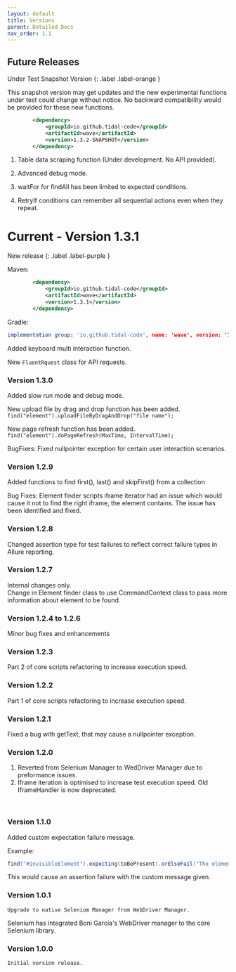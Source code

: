 ```yaml
---
layout: default
title: Versions
parent: Detailed Docs
nav_order: 1.1
---
```


## Future Releases

Under Test Snapshot Version
{: .label .label-orange }

This snapshot version may get updates and the new experimental functions under test could change without notice.
No backward compatibility would be provided for these new functions. 
```xml
        <dependency>
            <groupId>io.github.tidal-code</groupId>
            <artifactId>wave</artifactId>
            <version>1.3.2-SNAPSHOT</version>
        </dependency>
```

1. Table data scraping function (Under development. No API provided).

2. Advanced debug mode.

3. waitFor for findAll has been limited to expected conditions.

4. RetryIf conditions can remember all sequential actions even when they repeat. 



# Current - Version 1.3.1

New release
{: .label .label-purple }

Maven:

```xml
        <dependency>
            <groupId>io.github.tidal-code</groupId>
            <artifactId>wave</artifactId>
            <version>1.3.1</version>
        </dependency>
```

Gradle:

```yml
implementation group: 'io.github.tidal-code', name: 'wave', version: '1.3.0'
```

Added keyboard multi interaction function.

New `FluentRquest` class for API requests.



### Version 1.3.0

Added slow run mode and debug mode. 

New upload file by drag and drop function has been added.
`find("element").uploadFileByDragAndDrop("file name");`

New page refresh function has been added.              
`find("element").doPageRefresh(MaxTime, IntervalTime);`

BugFixes:
Fixed nullpointer exception for certain user interaction scenarios.


### Version 1.2.9

Added functions to find first(), last() and skipFirst() from a collection


Bug Fixes:
Element finder scripts iframe iterator had an issue which would cause it not to find the right iframe, the element contains.
The issue has been identified and fixed.


### Version 1.2.8
Changed assertion type for test failures to reflect correct failure types in Allure reporting.

### Version 1.2.7
Internal changes only. <br>
Change in Element finder class to use CommandContext class to pass more information about element to be found.


### Version 1.2.4 to 1.2.6
Minor bug fixes and enhancements

### Version 1.2.3
Part 2 of core scripts refactoring to increase execution speed.

### Version 1.2.2
Part 1 of core scripts refactoring to increase execution speed.

### Version 1.2.1

Fixed a bug with getText, that may cause a nullpointer exception. 

### Version 1.2.0

1. Reverted from Selenium Manager to WedDriver Manager due to preformance issues. 
2. Iframe iteration is optimised to increase test execution speed. Old IframeHandler is now deprecated.

<br>

### Version 1.1.0

Added custom expectation failure message.

Example:
```java
find("#invisibleElement").expecting(toBePresent).orElseFail("The element expected to be present, but failed to fulfill the condition");
```

This would cause an assertion failure with the custom message given.


### Version 1.0.1

```Upgrade to native Selenium Manager from WebDriver Manager.```

Selenium has integrated Boni García's WebDriver manager to the core Selenium library.

### Version 1.0.0

```Initial version release.```




